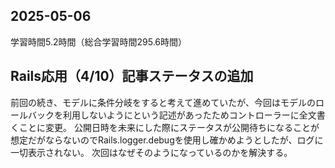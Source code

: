 ## 2025-05-06
学習時間5.2時間（総合学習時間295.6時間）

## Rails応用（4/10）記事ステータスの追加
前回の続き、モデルに条件分岐をすると考えて進めていたが、今回はモデルのロールバックを利用しないようにという記述があったためコントローラーに全文書くことに変更。
公開日時を未来にした際にステータスが公開待ちになることが想定だがならないのでRails.logger.debugを使用し確かめようとしたが、ログに一切表示されない。
次回はなぜそのようになっているのかを解決する。